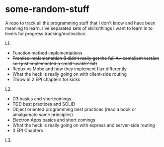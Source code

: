 # some-random-stuff

A repo to track all the programming stuff that I don't know and have been meaning to learn.
I've separated sets of skills/things I want to learn in to levels for progress tracking/motiviation.

L1.
- ~~Function method implementations~~
- ~~Promise implementation (I didn't really get the full A+ compliant version so I just implemented a small 'usable' bit)~~
- Redux vs Mobx and how they implement flux differently
- What the heck is really going on with client-side routing
- Throw in 2 EPI chapters for kicks

L2.
- D3 basics and shortcomings
- TDD best practices and SOLID
- Object oriented programming best practices (read a book or amalgamate some principles)
- Electron Apps basics and short comings
- What the heck is really going on with express and server-side routing
- 3 EPI Chapters

L3.


